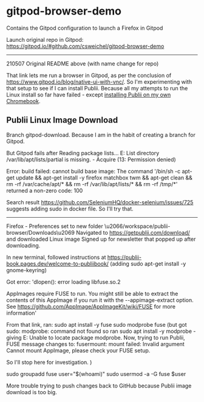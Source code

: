 # gitpod-browser-demo
Contains the Gitpod configuration to launch a Firefox in Gitpod

Launch original repo in Gitpod: https://gitpod.io/#github.com/csweichel/gitpod-browser-demo

***
210507 Original README above (with name change for repo)

That link lets me run a browser in Gitpod, as per the conclusion of https://www.gitpod.io/blog/native-ui-with-vnc/. So I'm experimenting with that setup to see if I can install Publii. Because all my attempts to run the Linux install so far have failed - except [installing Publii on my own Chromebook](https://publii-book.pages.dev/welcome-to-publiibook/).

## Publii Linux Image Download
Branch gitpod-download. Because I am in the habit of creating a branch for Gitpod.

But Gitpod fails after Reading package lists...
E: List directory /var/lib/apt/lists/partial is missing. - Acquire (13: Permission denied)


Error: build failed: cannot build base image: The command '/bin/sh -c apt-get update     && apt-get install -y firefox matchbox twm     && apt-get clean && rm -rf /var/cache/apt/* && rm -rf /var/lib/apt/lists/* && rm -rf /tmp/*' returned a non-zero code: 100

Search result https://github.com/SeleniumHQ/docker-selenium/issues/725 suggests adding sudo in docker file. So I'll try that.
***

Firefox - Preferences set to new folder \u2066/workspace/publii-browser/Downloads\u2069
Navigated to https://getpublii.com/download/ and downloaded Linux image
Signed up for newsletter that popped up after downloading.

In new terminal, followed instructions at https://publii-book.pages.dev/welcome-to-publiibook/ (adding sudo apt-get install -y gnome-keyring)

Got error:
'dlopen(): error loading libfuse.so.2

AppImages require FUSE to run. 
You might still be able to extract the contents of this AppImage 
if you run it with the --appimage-extract option. 
See https://github.com/AppImage/AppImageKit/wiki/FUSE 
for more information'

From that link, ran:
sudo apt install -y fuse
sudo modprobe fuse 
(but got sudo: modprobe: command not found so ran sudo apt install -y modprobe - giving E: Unable to locate package modprobe. Now, trying to run Publii, FUSE message changes to:
fusermount: mount failed: Invalid argument
Cannot mount AppImage, please check your FUSE setup.

So I'll stop here for investigation. )

sudo groupadd fuse
user="$(whoami)"
sudo usermod -a -G fuse $user

More trouble trying to push changes back to GitHub because Publii image download is too big.    
